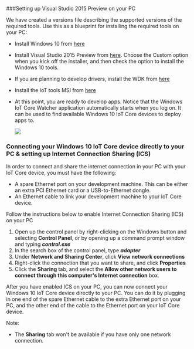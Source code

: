 ###Setting up Visual Studio 2015 Preview on your PC

We have created a versions file describing the supported versions of the required tools.  Use this as a blueprint for installing the required tools on your PC:

* Install Windows 10 from [here]({{site.downloadurl}})

* Install Visual Studio 2015 Preview from [here]({{site.downloadurl}}).  Choose the Custom option when you kick off the installer, and then check the option to install the Windows 10 tools.

* If you are planning to develop drivers, install the WDK from [here]({{site.downloadurl}})

* Install the IoT tools MSI from [here]({{site.downloadurl}})

* At this point, you are ready to develop apps.  Notice that the Windows IoT Core Watcher application automatically starts when you log on.  It can be used to find available Windows 10 IoT Core devices to deploy apps to.

    <img class="device-images" src="{{site.baseurl}}/images/IoTCoreWatcher.png">

### Connecting your Windows 10 IoT Core device directly to your PC & setting up Internet Connection Sharing (ICS)

In order to connect and share the internet connection in your PC with your IoT Core device, you must have the following:

* A spare Ethernet port on your development machine.  This can be either an extra PCI Ethernet card or a USB-to-Ethernet dongle.
* An Ethernet cable to link your development machine to your IoT Core device.

Follow the instructions below to enable Internet Connection Sharing (ICS) on your PC

1. Open up the control panel by right-clicking on the Windows button and selecting **Control Panel**, or by opening up a command prompt window and typing ***control.exe***
2. In the search box of the control panel, type ***adapter***
3. Under **Network and Sharing Center**, click **View network connections**
4. Right-click the connection that you want to share, and click **Properties**
5. Click the **Sharing** tab, and select the **Allow other network users to connect through this computer's Internet connection** box.

After you have enabled ICS on your PC, you can now connect your Windows 10 IoT Core device directly to your PC.  You can do it by plugging in one end of the spare Ethernet cable to the extra Ethernet port on your PC, and the other end of the cable to the Ethernet port on your IoT Core device.

Note:

* The **Sharing** tab won't be available if you have only one network connection.
